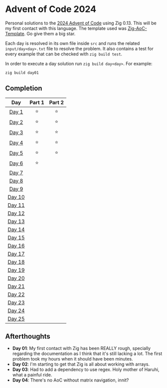 # Advent of Code 2024

Personal solutions to the [2024 Advent of Code](https://adventofcode.com/2024) using Zig 0.13.
This will be my first contact with this language. The template
used was [Zig-AoC-Template](https://github.com/SpexGuy/Zig-AoC-Template). Go give them a big star.

Each day is resolved in its own file inside `src` and runs
the related `input/day<day>.txt` file to resolve the problem.
It also contains a test for every example that can be checked
with `zig build test`.

In order to execute a day solution run `zig build day<day>`.
For example:

```sh
zig build day01
```

## Completion

| Day | Part 1 | Part 2 |
| :---: | :---: | :---: |
| [Day 1](https://adventofcode.com/2024/day/1) | ⭐ | ⭐ |
| [Day 2](https://adventofcode.com/2024/day/2) | ⭐ | ⭐ |
| [Day 3](https://adventofcode.com/2024/day/3) | ⭐ | ⭐ |
| [Day 4](https://adventofcode.com/2024/day/4) | ⭐ | ⭐ |
| [Day 5](https://adventofcode.com/2024/day/5) | ⭐ | ⭐ |
| [Day 6](https://adventofcode.com/2024/day/6) | ⭐ |   |
| [Day 7](https://adventofcode.com/2024/day/7) |   |   |
| [Day 8](https://adventofcode.com/2024/day/8) |   |   |
| [Day 9](https://adventofcode.com/2024/day/9) |   |   |
| [Day 10](https://adventofcode.com/2024/day/10) |   |   |
| [Day 11](https://adventofcode.com/2024/day/11) |   |   |
| [Day 12](https://adventofcode.com/2024/day/12) |   |   |
| [Day 13](https://adventofcode.com/2024/day/13) |   |   |
| [Day 14](https://adventofcode.com/2024/day/14) |   |   |
| [Day 15](https://adventofcode.com/2024/day/15) |   |   |
| [Day 16](https://adventofcode.com/2024/day/16) |   |   |
| [Day 17](https://adventofcode.com/2024/day/17) |   |   |
| [Day 18](https://adventofcode.com/2024/day/18) |   |   |
| [Day 19](https://adventofcode.com/2024/day/19) |   |   |
| [Day 20](https://adventofcode.com/2024/day/20) |   |   |
| [Day 21](https://adventofcode.com/2024/day/21) |   |   |
| [Day 22](https://adventofcode.com/2024/day/22) |   |   |
| [Day 23](https://adventofcode.com/2024/day/23) |   |   |
| [Day 24](https://adventofcode.com/2024/day/24) |   |   |
| [Day 25](https://adventofcode.com/2024/day/25) |   |   |

## Afterthoughts

- **Day 01**: My first contact with Zig has been REALLY rough, specially regarding the
documentation as I think that it's still lacking a lot. The first problem
took my hours when it should have been minutes.
- **Day 02**: I'm starting to get that Zig is all about working with arrays.
- **Day 03**: Had to add a dependency to use regex. Holy mother of Haruhi, what a painful ride.
- **Day 04**: There's no AoC without matrix navigation, innit?

